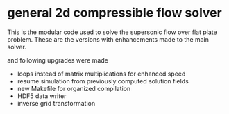 # general 2d compressible flow solver
This is the modular code used to solve the supersonic flow over flat plate problem. These are the versions with enhancements made to the main
solver.

and following upgrades were made
- loops instead of matrix multiplications for enhanced speed
- resume simulation from previously computed solution fields
- new Makefile for organized compilation
- HDF5 data writer
- inverse grid transformation
